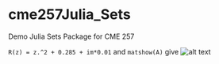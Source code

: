 # cme257Julia_Sets
Demo Julia Sets Package for CME 257

``R(z) = z.^2 + 0.285 + im*0.01`` and ``matshow(A)`` give
![alt text](https://github.com/sanm/cme257Julia_Sets/png/raw/master/matshowA.png)
